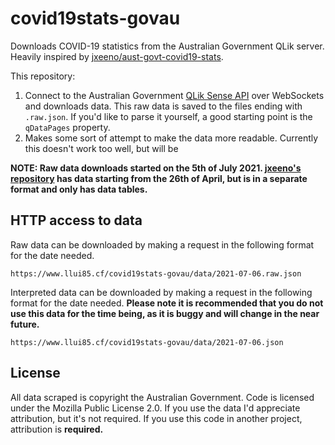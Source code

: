 # covid19stats-govau

Downloads COVID-19 statistics from the Australian Government QLik server. Heavily inspired by [jxeeno/aust-govt-covid19-stats](https://github.com/jxeeno/aust-govt-covid19-stats).

This repository:
1. Connect to the Australian Government [QLik Sense API](https://help.qlik.com/en-US/sense-developer/May2021/Subsystems/EngineAPI/Content/Sense_EngineAPI/introducing-engine-API.htm) over WebSockets and downloads data. This raw data is saved to the files ending with `.raw.json`. If you'd like to parse it yourself, a good starting point is the `qDataPages` property.
2. Makes some sort of attempt to make the data more readable. Currently this doesn't work too well, but will be 

**NOTE: Raw data downloads started on the 5th of July 2021. [jxeeno's repository](https://github.com/jxeeno/aust-govt-covid19-stats) has data starting from the 26th of April, but is in a separate format and only has data tables.**

## HTTP access to data

Raw data can be downloaded by making a request in the following format for the date needed.
```
https://www.llui85.cf/covid19stats-govau/data/2021-07-06.raw.json
```

Interpreted data can be downloaded by making a request in the following format for the date needed. **Please note it is recommended that you do not use this data for the time being, as it is buggy and will change in the near future.**
```
https://www.llui85.cf/covid19stats-govau/data/2021-07-06.json
```

## License
All data scraped is copyright the Australian Government. Code is licensed under the Mozilla Public License 2.0. If you use the data I'd appreciate attribution, but it's not required. If you use this code in another project, attribution is **required.**
